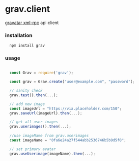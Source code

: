 # grav.client

 [gravatar xml-rpc](https://en.gravatar.com/site/implement/xmlrpc/) api client

### installation

```sh
  npm install grav
```

### usage

```javascript
 
  const Grav = require('grav');

  const grav = Grav.create("user@example.com", "password");

  // sanity check
  grav.test().then(...);

  // add new image
  const imageUrl = "https://via.placeholder.com/150";
  grav.saveUrl(imageUrl).then(...);

  // get all user images
  grav.userimages().then(...);
  
  //use imageName from grav.userimages
  const imageName = "0fa6e24a27f544abb2536746b5b9d5f0";

  // set primary avatar
  grav.useUserimage(imageName).then(...);

 ```